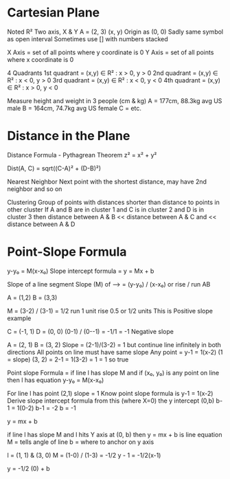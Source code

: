 # Cartesian Plane
Noted R²
Two axis, X & Y
A = (2, 3) (x, y)
Origin as (0, 0)
Sadly same symbol as open interval
Sometimes use [] with numbers stacked

X Axis = set of all points where y coordinate is 0
Y Axis = set of all points where x coordinate is 0

4 Quadrants
1st quadrant = (x,y) ∈ R² : x > 0, y > 0
2nd quadrant = (x,y) ∈ R² : x < 0, y > 0
3rd quadrant = (x,y) ∈ R² : x < 0, y < 0
4th quadrant = (x,y) ∈ R² : x > 0, y < 0

Measure height and weight in 3 people (cm & kg)
A = 177cm, 88.3kg avg US male
B = 164cm, 74.7kg avg US female
C = etc.

# Distance in the Plane
Distance Formula - Pythagrean Theorem
z² = x² + y²

Dist(A, C) = sqrt((C-A)² + (D-B)²)

Nearest Neighbor
Next point with the shortest distance, may have 2nd neighbor and so on

Clustering
Group of points with distances shorter than distance to points in other cluster
If A and B are in cluster 1
and C is in cluster 2
and D is in cluster 3
then distance between A & B << distance between A & C and << distance between A & D

# Point-Slope Formula
y-y₀ = M(x-x₀)
Slope intercept formula = y = Mx + b

Slope of a line segment
Slope (M) of 	⟶ = (y-y₀) / (x-x₀) or rise / run
			 	AB

A = (1,2)
B = (3,3) 

M = (3-2) / (3-1) = 1/2
run 1 unit rise 0.5 or 1/2 units
This is Positive slope example

C = (-1, 1)
D = (0, 0)
(0-1) / (0--1) = -1/1 = -1
Negative slope

A = (2, 1)
B = (3, 2)
Slope = (2-1)/(3-2) = 1
but continue line infinitely in both directions
All points on line must have same slope
Any point = y-1 = 1(x-2)
(1 = slope)
(3, 2) = 2-1 = 1(3-2) = 1 = 1 so true

Point slope Formula = if line l has slope M and if (x₀, y₀) is any point on line then l has equation y-y₀ = M(x-x₀)

For line l
has point (2,1)
slope = 1
Know point slope formula is y-1 = 1(x-2)
Derive slope intercept formula from this (where X=0) the y intercept
(0,b)
b-1 = 1(0-2)
b-1 = -2
b = -1

y = mx + b

if line l has slope M and l hits Y axis at (0, b) then y = mx + b is line equation
M = tells angle of line
b = where to anchor on y axis

l = (1, 1) & (3, 0)
M = (1-0) / (1-3) = -1/2
y - 1 = -1/2(x-1)

y = -1/2 (0) + b
	